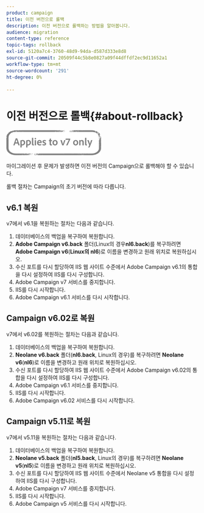 ```yaml
---
product: campaign
title: 이전 버전으로 롤백
description: 이전 버전으로 롤백하는 방법을 알아봅니다.
audience: migration
content-type: reference
topic-tags: rollback
exl-id: 5120a7c4-3760-48d9-94da-d587d333e8d8
source-git-commit: 20509f44c5b8e0827a09f44dffdf2ec9d11652a1
workflow-type: tm+mt
source-wordcount: '291'
ht-degree: 0%

---
```


# 이전 버전으로 롤백{#about-rollback}

![](../../assets/v7-only.svg)

마이그레이션 후 문제가 발생하면 이전 버전의 Campaign으로 롤백해야 할 수 있습니다.

롤백 절차는 Campaign의 초기 버전에 따라 다릅니다.

## v6.1 복원

v7에서 v6.1을 복원하는 절차는 다음과 같습니다.

1. 데이터베이스의 백업을 복구하여 복원합니다.
1. **Adobe Campaign v6.back** 폴더(Linux의 경우&#x200B;**nl6.back**)를 복구하려면 **Adobe Campaign v6**(**Linux의 nl6**)로 이름을 변경하고 원래 위치로 복원하십시오.
1. 수신 포트를 다시 할당하여 IIS 웹 사이트 수준에서 Adobe Campaign v6.1의 통합을 다시 설정하여 IIS를 다시 구성합니다.
1. Adobe Campaign v7 서비스를 중지합니다.
1. IIS를 다시 시작합니다.
1. Adobe Campaign v6.1 서비스를 다시 시작합니다.

## Campaign v6.02로 복원

v7에서 v6.02를 복원하는 절차는 다음과 같습니다.

1. 데이터베이스의 백업을 복구하여 복원합니다.
1. **Neolane v6.back** 폴더(**nl6.back**, Linux의 경우)를 복구하려면 **Neolane v6**(**nl6**)로 이름을 변경하고 원래 위치로 복원하십시오.
1. 수신 포트를 다시 할당하여 IIS 웹 사이트 수준에서 Adobe Campaign v6.02의 통합을 다시 설정하여 IIS를 다시 구성합니다.
1. Adobe Campaign v6.1 서비스를 중지합니다.
1. IIS를 다시 시작합니다.
1. Adobe Campaign v6.02 서비스를 다시 시작합니다.

## Campaign v5.11로 복원

v7에서 v5.11을 복원하는 절차는 다음과 같습니다.

1. 데이터베이스의 백업을 복구하여 복원합니다.
1. **Neolane v5.back** 폴더(**nl5.back**, Linux의 경우)를 복구하려면 **Neolane v5**(**nl5**)로 이름을 변경하고 원래 위치로 복원하십시오.
1. 수신 포트를 다시 할당하여 IIS 웹 사이트 수준에서 Neolane v5 통합을 다시 설정하여 IIS를 다시 구성합니다.
1. Adobe Campaign v7 서비스를 중지합니다.
1. IIS를 다시 시작합니다.
1. Adobe Campaign v5 서비스를 다시 시작합니다.
